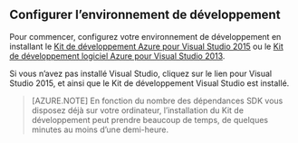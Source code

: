 ## <a name="setupdevenv"></a>Configurer l’environnement de développement

Pour commencer, configurez votre environnement de développement en installant le [Kit de développement Azure pour Visual Studio 2015](http://go.microsoft.com/fwlink/?linkid=518003) ou le [Kit de développement logiciel Azure pour Visual Studio 2013](http://go.microsoft.com/fwlink/?LinkID=324322).

Si vous n’avez pas installé Visual Studio, cliquez sur le lien pour Visual Studio 2015, et ainsi que le Kit de développement Visual Studio est installé.

>[AZURE.NOTE] En fonction du nombre des dépendances SDK vous disposez déjà sur votre ordinateur, l’installation du Kit de développement peut prendre beaucoup de temps, de quelques minutes au moins d’une demi-heure.
